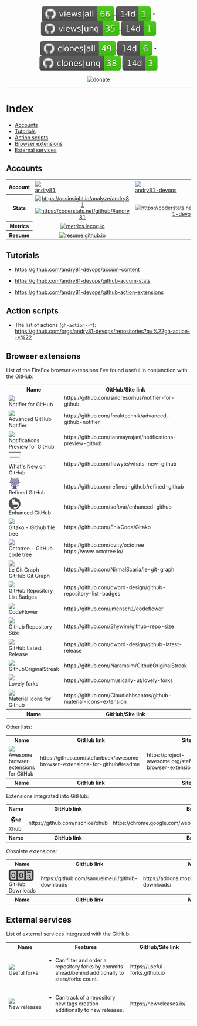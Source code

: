 <p align="center">
  <a href="https://github.com/andry81-stats/index--gh-stats/commits/master/traffic/views">
    <img src="https://github.com/andry81-cache/andry81--gh-content-cache/raw/master/repo/andry81/index/badges/traffic/views/all.svg" valign="middle" alt="GitHub views|any|total" />
    <img src="https://github.com/andry81-cache/andry81--gh-content-cache/raw/master/repo/andry81/index/badges/traffic/views/all-14d.svg" valign="middle" alt="GitHub views|any|14d" /></a>
• <a href="https://github.com/andry81-stats/index--gh-stats/commits/master/traffic/views">
    <img src="https://github.com/andry81-cache/andry81--gh-content-cache/raw/master/repo/andry81/index/badges/traffic/views/unq.svg" valign="middle" alt="GitHub views|unique per day|total" />
    <img src="https://github.com/andry81-cache/andry81--gh-content-cache/raw/master/repo/andry81/index/badges/traffic/views/unq-14d.svg" valign="middle" alt="GitHub views|unique per day|14d" /></a>
</p>

<p align="center">
  <a href="https://github.com/andry81-stats/index--gh-stats/commits/master/traffic/clones">
    <img src="https://github.com/andry81-cache/andry81--gh-content-cache/raw/master/repo/andry81/index/badges/traffic/clones/all.svg" valign="middle" alt="GitHub clones|any|total" />
    <img src="https://github.com/andry81-cache/andry81--gh-content-cache/raw/master/repo/andry81/index/badges/traffic/clones/all-14d.svg" valign="middle" alt="GitHub clones|any|14d" /></a>
• <a href="https://github.com/andry81-stats/index--gh-stats/commits/master/traffic/clones">
    <img src="https://github.com/andry81-cache/andry81--gh-content-cache/raw/master/repo/andry81/index/badges/traffic/clones/unq.svg" valign="middle" alt="GitHub clones|unique per day|total" />
    <img src="https://github.com/andry81-cache/andry81--gh-content-cache/raw/master/repo/andry81/index/badges/traffic/clones/unq-14d.svg" valign="middle" alt="GitHub clones|unique per day|14d" /></a>
</p>

<p align="center">
  <a href="https://github.com/andry81/donate"><img src="https://github.com/andry81-cache/andry81--gh-content-cache/raw/master/common/badges/donate/donate.svg" valign="middle" alt="donate" /></a>
</p>

---

# Index

* [Accounts](#accounts)
* [Tutorials](#tutorials)
* [Action scripts](#action-scripts)
* [Browser extensions](#browser-extensions)
* [External services](#external-services)

## Accounts

<table>
  <tr>
    <th>
      Account
    </th>
    <td>
      <a href="https://github.com/andry81">
        <img src="https://github.com/andry81-cache/andry81--gh-content-cache/raw/master/common/avatars/users/andry81.png" valign="middle" height="32px" /><br />
        andry81</a>
    </td>
    <td>
      <a href="https://github.com/andry81-devops">
        <img src="https://github.com/andry81-cache/andry81--gh-content-cache/raw/master/common/avatars/orgs/andry81-devops.png" valign="middle" height="32px" /><br />
        andry81-devops</a>
    </td>
    <td>
      <a href="https://github.com/andry81-builds">
        <img src="https://github.com/andry81-cache/andry81--gh-content-cache/raw/master/common/avatars/orgs/andry81-builds.png" valign="middle" height="32px" /><br />
        andry81-builds</a>
    </td>
    <td>
      <a href="https://github.com/andry81-3dparty">
        <img src="https://github.com/andry81-cache/andry81--gh-content-cache/raw/master/common/avatars/orgs/andry81-3dparty.png" valign="middle" height="32px" /><br />
        andry81-3dparty</a>
    </td>
    <td>
      <a href="https://github.com/andry81-stats">
        <img src="https://github.com/andry81-cache/andry81--gh-content-cache/raw/master/common/avatars/orgs/andry81-stats.png" valign="middle" height="32px" /><br />
        andry81-stats</a>
    </td>
  </tr>
  <tr align="middle">
    <th>
      Stats
    </th>
    <td>
      <a href="https://ossinsight.io/analyze/andry81">
        <img src="https://github.com/andry81-cache/andry81--gh-content-cache/raw/master/common/badges/stats/ossinsight--io.svg" valign="middle" alt="https://ossinsight.io/analyze/andry81"/></a>
      <br />
      <a href="https://coderstats.net/github/#andry81">
        <img src="https://github.com/andry81-cache/andry81--gh-content-cache/raw/master/common/badges/stats/user--coderstats--net.svg" valign="middle" alt="https://coderstats.net/github/#andry81"/></a>
    </td>
    <td>
      <br />
      <a href="https://coderstats.net/github/#andry81-devops">
        <img src="https://github.com/andry81-cache/andry81--gh-content-cache/raw/master/common/badges/stats/user--coderstats--net.svg" valign="middle" alt="https://coderstats.net/github/#andry81-devops"/></a>
    </td>
    <td>
      <br />
      <a href="https://coderstats.net/github/#andry81-builds">
        <img src="https://github.com/andry81-cache/andry81--gh-content-cache/raw/master/common/badges/stats/user--coderstats--net.svg" valign="middle" alt="https://coderstats.net/github/#andry81-builds"/></a>
    </td>
    <td>
      <br />
      <a href="https://coderstats.net/github/#andry81-3dparty">
        <img src="https://github.com/andry81-cache/andry81--gh-content-cache/raw/master/common/badges/stats/user--coderstats--net.svg" valign="middle" alt="https://coderstats.net/github/#andry81-3dparty"/></a>
    </td>
    <td>
      <br />
      <a href="https://coderstats.net/github/#andry81-stats">
        <img src="https://github.com/andry81-cache/andry81--gh-content-cache/raw/master/common/badges/stats/user--coderstats--net.svg" valign="middle" alt="https://coderstats.net/github/#andry81-stats"/></a>
    </td>
  </tr>
  <tr align="middle">
    <th>
      Metrics
    </th>
    <td>
      <a href="https://metrics.lecoq.io/about/andry81">
        <img src="https://github.com/andry81-cache/andry81--gh-content-cache/raw/master/common/badges/stats/metrics--lecoq--io.svg" valign="middle" alt="metrics.lecoq.io"/></a>
    </td>
  </tr>
  <tr align="middle">
    <th>
      Resume
    </th>
    <td>
      <a href="https://resume.github.io/?andry81">
        <img src="https://github.com/andry81-cache/andry81--gh-content-cache/raw/master/common/badges/stats/resume--github--io.svg" valign="middle" alt="resume.github.io"/></a>
    </td>
  </tr>
</table>

## Tutorials

* https://github.com/andry81-devops/accum-content

* https://github.com/andry81-devops/github-accum-stats

* https://github.com/andry81-devops/github-action-extensions

## Action scripts

* The list of actions (`gh-action--*`):<br />
  https://github.com/orgs/andry81-devops/repositories?q=%22gh-action--*%22

## Browser extensions

List of the FireFox browser extensions I've found useful in conjunction with the GitHub:

<table>
  <tr>
    <th>
      Name
    </th>
    <th>
      GitHub/Site link
    </th>
    <th>
      Mozilla link
    </th>
  </tr>
  <tr>
    <td>
      <img src="https://github.com/sindresorhus/notifier-for-github/raw/main/source/icon.png" valign="middle" height="32px" /><br />
      Notifier for GitHub
    </td>
    <td>
      https://github.com/sindresorhus/notifier-for-github
    </td>
    <td>
      https://addons.mozilla.org/firefox/addon/notifier-for-github/
    </td>
  </tr>
  <tr>
    <td>
      <img src="https://github.com/freaktechnik/advanced-github-notifier/raw/main/images/icon.svg" valign="middle" height="32px" /><br />
      Advanced GitHub Notifier
    </td>
    <td>
      https://github.com/freaktechnik/advanced-github-notifier
    </td>
    <td>
      https://addons.mozilla.org/firefox/addon/advanced-github-notifier
    </td>
  </tr>
  <tr>
    <td>
      <img src="https://github.com/tanmayrajani/notifications-preview-github/raw/master/media/logo.png" valign="middle" height="32px" /><br />
      Notifications Preview for GitHub
    </td>
    <td>
      https://github.com/tanmayrajani/notifications-preview-github
    </td>
    <td>
      https://addons.mozilla.org/firefox/addon/notifications-preview-github/
    </td>
  </tr>
  <tr>
    <td>
      <img src="https://github.com/flawyte/whats-new-github/raw/master/icon/128.png" valign="middle" height="32px" /><br />
      What's New on GitHub
    </td>
    <td>
      https://github.com/flawyte/whats-new-github
    </td>
    <td>
      https://addons.mozilla.org/firefox/addon/whats-new-github/
    </td>
  </tr>
  <tr>
    <td>
      <img src="https://github.com/refined-github/refined-github/raw/main/media/icon.svg" valign="middle" height="32px" /><br />
      Refined GitHub
    </td>
    <td>
      https://github.com/refined-github/refined-github
    </td>
    <td>
      https://addons.mozilla.org/firefox/addon/refined-github-/
    </td>
  </tr>
  <tr>
    <td>
      <img src="https://github.com/softvar/enhanced-github/raw/master/icons/enhanced-github128.png" valign="middle" height="32px" /><br />
      Enhanced GitHub
    </td>
    <td>
      https://github.com/softvar/enhanced-github
    </td>
    <td>
      https://addons.mozilla.org/firefox/addon/enhanced-github/
    </td>
  </tr>
  <tr>
    <td>
      <img src="https://github.com/EnixCoda/Gitako/raw/develop/src/assets/icons/Gitako-64.png" valign="middle" height="32px" /><br />
      Gitako - Github file tree
    </td>
    <td>
      https://github.com/EnixCoda/Gitako
    </td>
    <td>
      https://addons.mozilla.org/firefox/addon/gitako-github-file-tree/
    </td>
  </tr>
  <tr>
    <td>
      <img src="https://github.com/ovity/octotree/raw/master/icons/icon64.png" valign="middle" height="32px" /><br />
      Octotree - GitHub code tree
    </td>
    <td>
      https://github.com/ovity/octotree
      https://www.octotree.io/
    </td>
    <td>
      https://addons.mozilla.org/firefox/addon/octotree/
    </td>
  </tr>
  <tr>
    <td>
      <img src="https://github.com/NirmalScaria/le-git-graph/raw/main/images/le_git_graph32.png" valign="middle" height="32px" /><br />
      Le Git Graph - GitHub Git Graph
    </td>
    <td>
      https://github.com/NirmalScaria/le-git-graph
    </td>
    <td>
      https://addons.mozilla.org/firefox/addon/le-git-graph-github-git-graph
    </td>
  </tr>
  <tr>
    <td>
      <img src="https://github.com/dword-design/github-repository-list-badges/raw/master/assets/icon.png" valign="middle" height="32px" /><br />
      GitHub Repository List Badges
    </td>
    <td>
      https://github.com/dword-design/github-repository-list-badges
    </td>
    <td>
      https://addons.mozilla.org/firefox/addon/github-repository-list-badges/
    </td>
  </tr>
  <tr>
    <td>
      <img src="https://addons.mozilla.org/user-media/addon_icons/926/926759-64.png" valign="middle" height="32px" /><br />
      CodeFlower
    </td>
    <td>
      https://github.com/jmensch1/codeflower
    </td>
    <td>
      https://addons.mozilla.org/firefox/addon/codeflower/
    </td>
  </tr>
  <tr>
    <td>
      <img src="https://github.com/Shywim/github-repo-size/raw/master/icon/icon.svg" valign="middle" height="32px" /><br />
      Github Repository Size
    </td>
    <td>
      https://github.com/Shywim/github-repo-size
    </td>
    <td>
      https://addons.mozilla.org/firefox/addon/github-repo-size/
    </td>
  </tr>
  <tr>
    <td>
      <img src="https://github.com/dword-design/github-latest-release/raw/master/assets/icon.png" valign="middle" height="32px" /><br />
      GitHub Latest Release
    </td>
    <td>
      https://github.com/dword-design/github-latest-release
    </td>
    <td>
      https://addons.mozilla.org/firefox/addon/github-saved-filters/
    </td>
  </tr>
  <tr>
    <td>
      <img src="https://github.com/Naramsim/GithubOriginalStreak/raw/master/chrome/icons/g48.png" valign="middle" height="32px" /><br />
      GithubOriginalStreak
    </td>
    <td>
      https://github.com/Naramsim/GithubOriginalStreak
    </td>
    <td>
      https://addons.mozilla.org/firefox/addon/github-original-streak/
    </td>
  </tr>
  <tr>
    <td>
      <img src="https://github.com/musically-ut/lovely-forks/raw/master/webext/icons/Heart_and_fork_inside_128.png" valign="middle" height="32px" /><br />
      Lovely forks
    </td>
    <td>
      https://github.com/musically-ut/lovely-forks
    </td>
    <td>
      https://addons.mozilla.org/firefox/addon/lovely-forks/
    </td>
  </tr>
  <tr>
    <td>
      <img src="https://addons.mozilla.org/user-media/addon_icons/2681/2681640-64.png?modified=4de4a554" valign="middle" height="32px" /><br />
      Material Icons for Github
    </td>
    <td>
      https://github.com/Claudiohbsantos/github-material-icons-extension
    </td>
    <td>
      https://addons.mozilla.org/firefox/addon/material-icons-for-github/
    </td>
  </tr>
  <tr>
    <th>
      Name
    </th>
    <th>
      GitHub/Site link
    </th>
    <th>
      Mozilla link
    </th>
  </tr>
</table>

Other lists:

<table>
  <tr>
    <th>
      Name
    </th>
    <th>
      GitHub link
    </th>
    <th>
      Site link
    </th>
  </tr>
  <tr>
    <td>
      <img src="https://project-awesome.org/images/logo.png" valign="middle" height="32px" /><br />
      Awesome browser extensions for GitHub
    </td>
    <td>
      https://github.com/stefanbuck/awesome-browser-extensions-for-github#readme
    </td>
    <td>
      https://project-awesome.org/stefanbuck/awesome-browser-extensions-for-github
    </td>
  </tr>
  <tr>
    <th>
      Name
    </th>
    <th>
      GitHub link
    </th>
    <th>
      Site link
    </th>
  </tr>
</table>

Extensions integrated into GitHub:

<table>
  <tr>
    <th>
      Name
    </th>
    <th>
      GitHub link
    </th>
    <th>
      Browser extension link
    </th>
  </tr>
  <tr>
    <td>
      <img src="https://github.com/nschloe/xhub/raw/main/logo/logo.svg" valign="middle" height="32px" /><br />
      Xhub
    </td>
    <td>
      https://github.com/nschloe/xhub
    </td>
    <td>
      https://chrome.google.com/webstore/detail/xhub/anidddebgkllnnnnjfkmjcaallemhjee
    </td>
  </tr>
  <tr>
    <th>
      Name
    </th>
    <th>
      GitHub link
    </th>
    <th>
      Browser extension link
    </th>
  </tr>
</table>

Obsolete extensions:

<table>
  <tr>
    <th>
      Name
    </th>
    <th>
      GitHub link
    </th>
    <th>
      Mozilla link
    </th>
  </tr>
  <tr>
    <td>
      <img src="https://github.com/samuelmeuli/github-downloads/raw/master/img/icon-cropped.png" valign="middle" height="32px" /><br />
      GitHub Downloads
    </td>
    <td>
      https://github.com/samuelmeuli/github-downloads
    </td>
    <td>
      https://addons.mozilla.org/firefox/addon/github-downloads/
    </td>
  </tr>
  <tr>
    <th>
      Name
    </th>
    <th>
      GitHub link
    </th>
    <th>
      Mozilla link
    </th>
  </tr>
</table>

## External services

List of external services integrated with the GitHub:

<table>
  <tr>
    <th>
      Name
    </th>
    <th>
      Features
    </th>
    <th>
      GitHub/Site link
    </th>
  </tr>
  <tr>
    <td>
      <img src="https://useful-forks.github.io/assets/favicon.ico" valign="middle" height="32px" /><br />
      Useful&nbsp;forks
    </td>
    <td>
      <ul>
        <li>Can filter and order a repository forks by commits ahead/behind additionally to stars/forks count.</li>
      </ul> 
    </td>
    <td>
      https://useful-forks.github.io
    </td>
  </tr>
  <tr>
    <td>
      <img src="https://newreleases.io/assets/favicon.76b996.png" valign="middle" height="32px" /><br />
      New&nbsp;releases
    </td>
    <td>
      <ul>
        <li>Can track of a repository new tags creation additionally to new releases.</li>
      </ul> 
    </td>
    <td>
      https://newreleases.io/
    </td>
  </tr>
</table>
